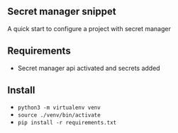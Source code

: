 ## Secret manager snippet

A quick start to configure a project with secret manager

## Requirements
- Secret manager api activated and secrets added

## Install
- `python3 -m virtualenv venv`
- `source ./venv/bin/activate`
- `pip install -r requirements.txt`